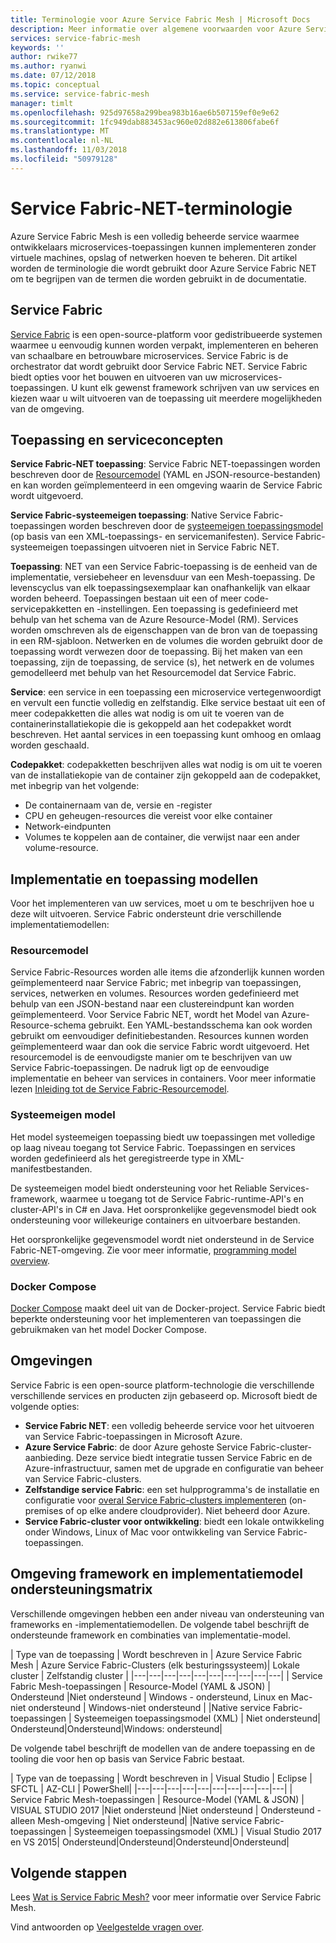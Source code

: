 ```yaml
---
title: Terminologie voor Azure Service Fabric Mesh | Microsoft Docs
description: Meer informatie over algemene voorwaarden voor Azure Service Fabric NET.
services: service-fabric-mesh
keywords: ''
author: rwike77
ms.author: ryanwi
ms.date: 07/12/2018
ms.topic: conceptual
ms.service: service-fabric-mesh
manager: timlt
ms.openlocfilehash: 925d97658a299bea983b16ae6b507159ef0e9e62
ms.sourcegitcommit: 1fc949dab883453ac960e02d882e613806fabe6f
ms.translationtype: MT
ms.contentlocale: nl-NL
ms.lasthandoff: 11/03/2018
ms.locfileid: "50979128"
---
```

# <a name="service-fabric-mesh-terminology"></a>Service Fabric-NET-terminologie

Azure Service Fabric Mesh is een volledig beheerde service waarmee ontwikkelaars microservices-toepassingen kunnen implementeren zonder virtuele machines, opslag of netwerken hoeven te beheren. Dit artikel worden de terminologie die wordt gebruikt door Azure Service Fabric NET om te begrijpen van de termen die worden gebruikt in de documentatie.

## <a name="service-fabric"></a>Service Fabric

[Service Fabric](/azure/service-fabric/) is een open-source-platform voor gedistribueerde systemen waarmee u eenvoudig kunnen worden verpakt, implementeren en beheren van schaalbare en betrouwbare microservices. Service Fabric is de orchestrator dat wordt gebruikt door Service Fabric NET. Service Fabric biedt opties voor het bouwen en uitvoeren van uw microservices-toepassingen. U kunt elk gewenst framework schrijven van uw services en kiezen waar u wilt uitvoeren van de toepassing uit meerdere mogelijkheden van de omgeving.

## <a name="application-and-service-concepts"></a>Toepassing en serviceconcepten

**Service Fabric-NET toepassing**: Service Fabric NET-toepassingen worden beschreven door de [Resourcemodel](/azure/service-fabric-mesh/service-fabric-mesh-service-fabric-resources) (YAML en JSON-resource-bestanden) en kan worden geïmplementeerd in een omgeving waarin de Service Fabric wordt uitgevoerd.

**Service Fabric-systeemeigen toepassing**: Native Service Fabric-toepassingen worden beschreven door de [systeemeigen toepassingsmodel](/azure/service-fabric/service-fabric-application-model) (op basis van een XML-toepassings- en servicemanifesten).  Service Fabric-systeemeigen toepassingen uitvoeren niet in Service Fabric NET.

**Toepassing**: NET van een Service Fabric-toepassing is de eenheid van de implementatie, versiebeheer en levensduur van een Mesh-toepassing. De levenscyclus van elk toepassingsexemplaar kan onafhankelijk van elkaar worden beheerd.  Toepassingen bestaan uit een of meer code-servicepakketten en -instellingen. Een toepassing is gedefinieerd met behulp van het schema van de Azure Resource-Model (RM).  Services worden omschreven als de eigenschappen van de bron van de toepassing in een RM-sjabloon.  Netwerken en de volumes die worden gebruikt door de toepassing wordt verwezen door de toepassing.  Bij het maken van een toepassing, zijn de toepassing, de service (s), het netwerk en de volumes gemodelleerd met behulp van het Resourcemodel dat Service Fabric.

**Service**: een service in een toepassing een microservice vertegenwoordigt en vervult een functie volledig en zelfstandig. Elke service bestaat uit een of meer codepakketten die alles wat nodig is om uit te voeren van de containerinstallatiekopie die is gekoppeld aan het codepakket wordt beschreven.  Het aantal services in een toepassing kunt omhoog en omlaag worden geschaald.

**Codepakket**: codepakketten beschrijven alles wat nodig is om uit te voeren van de installatiekopie van de container zijn gekoppeld aan de codepakket, met inbegrip van het volgende:

* De containernaam van de, versie en -register
* CPU en geheugen-resources die vereist voor elke container
* Network-eindpunten
* Volumes te koppelen aan de container, die verwijst naar een ander volume-resource.

## <a name="deployment-and-application-models"></a>Implementatie en toepassing modellen 

Voor het implementeren van uw services, moet u om te beschrijven hoe u deze wilt uitvoeren. Service Fabric ondersteunt drie verschillende implementatiemodellen:

### <a name="resource-model"></a>Resourcemodel
Service Fabric-Resources worden alle items die afzonderlijk kunnen worden geïmplementeerd naar Service Fabric; met inbegrip van toepassingen, services, netwerken en volumes. Resources worden gedefinieerd met behulp van een JSON-bestand naar een clustereindpunt kan worden geïmplementeerd.  Voor Service Fabric NET, wordt het Model van Azure-Resource-schema gebruikt. Een YAML-bestandsschema kan ook worden gebruikt om eenvoudiger definitiebestanden. Resources kunnen worden geïmplementeerd waar dan ook die service Fabric wordt uitgevoerd. Het resourcemodel is de eenvoudigste manier om te beschrijven van uw Service Fabric-toepassingen. De nadruk ligt op de eenvoudige implementatie en beheer van services in containers. Voor meer informatie lezen [Inleiding tot de Service Fabric-Resourcemodel](/azure/service-fabric-mesh/service-fabric-mesh-service-fabric-resources).

### <a name="native-model"></a>Systeemeigen model
Het model systeemeigen toepassing biedt uw toepassingen met volledige op laag niveau toegang tot Service Fabric. Toepassingen en services worden gedefinieerd als het geregistreerde type in XML-manifestbestanden.

De systeemeigen model biedt ondersteuning voor het Reliable Services-framework, waarmee u toegang tot de Service Fabric-runtime-API's en cluster-API's in C# en Java. Het oorspronkelijke gegevensmodel biedt ook ondersteuning voor willekeurige containers en uitvoerbare bestanden.

Het oorspronkelijke gegevensmodel wordt niet ondersteund in de Service Fabric-NET-omgeving.  Zie voor meer informatie, [programming model overview](/azure/service-fabric/service-fabric-choose-framework).

### <a name="docker-compose"></a>Docker Compose 
[Docker Compose](https://docs.docker.com/compose/) maakt deel uit van de Docker-project. Service Fabric biedt beperkte ondersteuning voor het implementeren van toepassingen die gebruikmaken van het model Docker Compose.

## <a name="environments"></a>Omgevingen

Service Fabric is een open-source platform-technologie die verschillende verschillende services en producten zijn gebaseerd op. Microsoft biedt de volgende opties:

 - **Service Fabric NET**: een volledig beheerde service voor het uitvoeren van Service Fabric-toepassingen in Microsoft Azure.
 - **Azure Service Fabric**: de door Azure gehoste Service Fabric-cluster-aanbieding. Deze service biedt integratie tussen Service Fabric en de Azure-infrastructuur, samen met de upgrade en configuratie van beheer van Service Fabric-clusters.
 - **Zelfstandige service Fabric**: een set hulpprogramma's de installatie en configuratie voor [overal Service Fabric-clusters implementeren](/azure/service-fabric/service-fabric-deploy-anywhere) (on-premises of op elke andere cloudprovider). Niet beheerd door Azure.
 - **Service Fabric-cluster voor ontwikkeling**: biedt een lokale ontwikkeling onder Windows, Linux of Mac voor ontwikkeling van Service Fabric-toepassingen.

## <a name="environment-framework-and-deployment-model-support-matrix"></a>Omgeving framework en implementatiemodel ondersteuningsmatrix
Verschillende omgevingen hebben een ander niveau van ondersteuning van frameworks en -implementatiemodellen. De volgende tabel beschrijft de ondersteunde framework en combinaties van implementatie-model.

| Type van de toepassing | Wordt beschreven in | Azure Service Fabric Mesh | Azure Service Fabric-Clusters (elk besturingssysteem)| Lokale cluster | Zelfstandig cluster |
|---|---|---|---|---|---|---|---|---|---|
| Service Fabric Mesh-toepassingen | Resource-Model (YAML & JSON) | Ondersteund |Niet ondersteund | Windows - ondersteund, Linux en Mac-niet ondersteund | Windows-niet ondersteund |
|Native service Fabric-toepassingen | Systeemeigen toepassingsmodel (XML) | Niet ondersteund| Ondersteund|Ondersteund|Windows: ondersteund|

De volgende tabel beschrijft de modellen van de andere toepassing en de tooling die voor hen op basis van Service Fabric bestaat.

| Type van de toepassing | Wordt beschreven in | Visual Studio | Eclipse | SFCTL | AZ-CLI | PowerShell|
|---|---|---|---|---|---|---|---|---|---|
| Service Fabric Mesh-toepassingen | Resource-Model (YAML & JSON) | VISUAL STUDIO 2017 |Niet ondersteund |Niet ondersteund | Ondersteund - alleen Mesh-omgeving | Niet ondersteund|
|Native service Fabric-toepassingen | Systeemeigen toepassingsmodel (XML) | Visual Studio 2017 en VS 2015| Ondersteund|Ondersteund|Ondersteund|Ondersteund|

## <a name="next-steps"></a>Volgende stappen

Lees [Wat is Service Fabric Mesh?](service-fabric-mesh-overview.md) voor meer informatie over Service Fabric Mesh.

Vind antwoorden op [Veelgestelde vragen over](service-fabric-mesh-faq.md).

